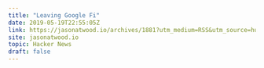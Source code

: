 ```yaml
---
title: "Leaving Google Fi"
date: 2019-05-19T22:55:05Z
link: https://jasonatwood.io/archives/1881?utm_medium=RSS&utm_source=hune
site: jasonatwood.io
topic: Hacker News
draft: false
---
```

